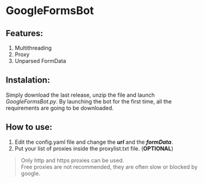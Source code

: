 # GoogleFormsBot

## Features: ##

1. Multithreading
2. Proxy
3. Unparsed FormData

## Instalation: ##

Simply download the last release, unzip the file and launch *GoogleFormsBot.py*. By launching the bot for the first time, all the requirements are going to be downloaded.

## How to use: ##

1. Edit the config.yaml file and change the ***url*** and the ***formData***.
2. Put your list of proxies inside the proxylist.txt file. (**OPTIONAL**)
>Only http and https proxies can be used.  
>Free proxies are not recommended, they are often slow or blocked by google.
